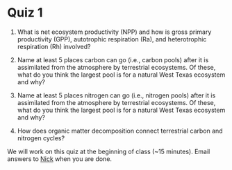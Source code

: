 # Quiz 1

1. What is net ecosystem productivity (NPP) and how is gross primary productivity (GPP),
autotrophic respiration (Ra), and heterotrophic respiration (Rh) involved?

2. Name at least 5 places carbon can go (i.e., carbon pools) after it is assimilated from the
atmosphere by terrestrial ecosystems.
Of these, what do you think the largest pool is for a natural West Texas ecosystem and why?

3. Name at least 5 places nitrogen can go (i.e., nitrogen pools) after it is assimilated from the
atmosphere by terrestrial ecosystems.
Of these, what do you think the largest pool is for a natural West Texas ecosystem and why?

4. How does organic matter decomposition connect terrestrial carbon and nitrogen cycles?

We will work on this quiz at the beginning of class (~15 minutes).
Email answers to [Nick](emailto:nick.smith@ttu.edu) when you are done.